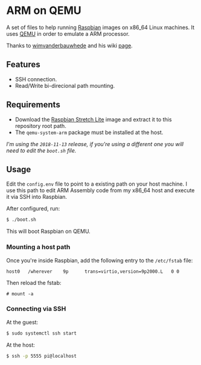 # ARM on QEMU
A set of files to help running [Raspbian](https://www.raspbian.org/) images on x86_64 Linux machines. It uses [QEMU](https://www.qemu.org/) in order to emulate a ARM processor.

Thanks to [wimvanderbauwhede](https://github.com/wimvanderbauwhede) and his wiki [page](https://github.com/wimvanderbauwhede/limited-systems/wiki/Raspbian-%22stretch%22-for-Raspberry-Pi-3-on-QEMU).

## Features
- SSH connection.
- Read/Write bi-direcional path mounting.

## Requirements
- Download the [Raspbian Stretch Lite](https://downloads.raspberrypi.org/raspbian_lite_latest) image and extract it to this repository root path.
- The `qemu-system-arm` package must be installed at the host.

*I'm using the `2018-11-13` release, if you're using a different one you will need to edit the `boot.sh` file.*

## Usage
Edit the `config.env` file to point to a existing path on your host machine. I use this path to edit ARM Assembly code from my x86_64 host and execute it via SSH into Raspbian.

After configured, run:
```bash
$ ./boot.sh
```

This will boot Raspbian on QEMU.

### Mounting a host path
Once you're inside Raspbian, add the following entry to the `/etc/fstab` file:
```
host0   /wherever    9p      trans=virtio,version=9p2000.L   0 0
```

Then reload the fstab:
```
# mount -a
```

### Connecting via SSH
At the guest:
```bash
$ sudo systemctl ssh start
```

At the host:
```bash
$ ssh -p 5555 pi@localhost
```

